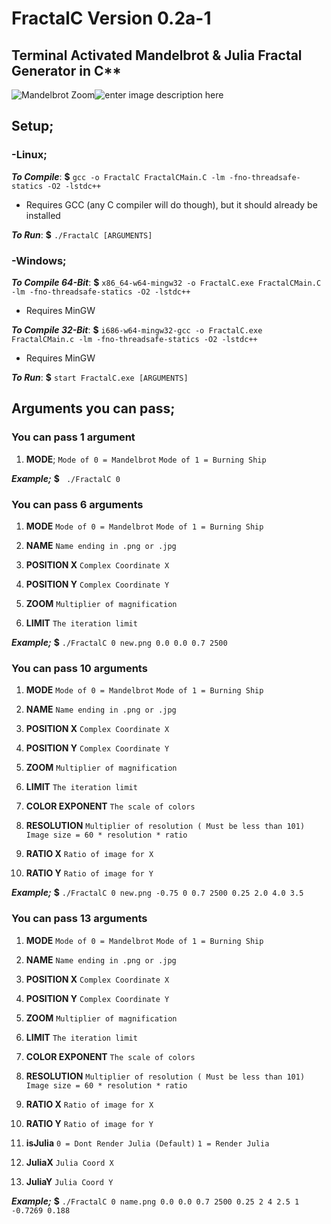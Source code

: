 # FractalC  Version 0.2a-1
## Terminal Activated Mandelbrot & Julia Fractal Generator in C**
![Mandelbrot Zoom](https://i.imgur.com/lg1nzW1.png)![enter image description here](https://imgur.com/RiDgMZx.png)
## Setup;

### -Linux;
***To Compile***: **$** `gcc -o FractalC FractalCMain.C -lm -fno-threadsafe-statics -O2 -lstdc++`
- Requires GCC (any C compiler will do though), but it should already be installed

***To Run***: **$** `./FractalC [ARGUMENTS]`
### -Windows;
***To Compile 64-Bit***: **$** `x86_64-w64-mingw32 -o FractalC.exe FractalCMain.C -lm -fno-threadsafe-statics -O2 -lstdc++`
- Requires MinGW

***To Compile 32-Bit***: **$** `i686-w64-mingw32-gcc -o FractalC.exe FractalCMain.c -lm -fno-threadsafe-statics -O2 -lstdc++`
- Requires MinGW

***To Run***: **$** `start FractalC.exe [ARGUMENTS]`
## Arguments you can pass;
### You can pass 1 argument
1. **MODE**;
`Mode of 0 = Mandelbrot`
`Mode of 1 = Burning Ship`

***Example;***
**$** ` ./FractalC 0`
	
### You can pass 6 arguments
1. **MODE**
	`Mode of 0 = Mandelbrot`
	`Mode of 1 = Burning Ship`
3. **NAME**
	`Name ending in .png or .jpg`
	
4. **POSITION X**
	 `Complex Coordinate X`
5.  **POSITION Y**
	`Complex Coordinate Y`
6. **ZOOM**
	`Multiplier of magnification`

7. **LIMIT**
	`The iteration limit`

***Example;***
**$** `./FractalC 0 new.png 0.0 0.0 0.7 2500`

### You can pass 10 arguments
1. **MODE**
	`Mode of 0 = Mandelbrot`
	`Mode of 1 = Burning Ship`
2. **NAME**
	`Name ending in .png or .jpg`
	
3. **POSITION X**
	 `Complex Coordinate X`
4.  **POSITION Y**
	`Complex Coordinate Y`
5. **ZOOM**
	`Multiplier of magnification`

6. **LIMIT**
	`The iteration limit`

7. **COLOR EXPONENT**
	`The scale of colors`
8. **RESOLUTION**
	`Multiplier of resolution ( Must be less than 101)`
	`Image size = 60 * resolution * ratio`

9. **RATIO X**
	`Ratio of image for X`
10. **RATIO Y**
	`Ratio of image for Y`
	
	
***Example;***
**$** `./FractalC 0 new.png -0.75 0 0.7 2500 0.25 2.0 4.0 3.5`
### You can pass 13 arguments
1. **MODE**
	`Mode of 0 = Mandelbrot`
	`Mode of 1 = Burning Ship`
2. **NAME**
	`Name ending in .png or .jpg`
	
3. **POSITION X**
	 `Complex Coordinate X`
4.  **POSITION Y**
	`Complex Coordinate Y`
5. **ZOOM**
	`Multiplier of magnification`

6. **LIMIT**
	`The iteration limit`

7. **COLOR EXPONENT**
	`The scale of colors`
8. **RESOLUTION**
	`Multiplier of resolution ( Must be less than 101)`
	`Image size = 60 * resolution * ratio`

9. **RATIO X**
	`Ratio of image for X`
10. **RATIO Y**
	`Ratio of image for Y`
11. **isJulia**
	`0 = Dont Render Julia (Default)` `1 = Render Julia`
12. **JuliaX**
	`Julia Coord X`
13. **JuliaY**
	`Julia Coord Y`
	
***Example;***
**$** `./FractalC 0 name.png 0.0 0.0 0.7 2500 0.25 2 4 2.5 1 -0.7269 0.188`


